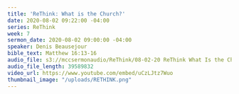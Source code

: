 ```yaml
---
title: 'ReThink: What is the Church?'
date: 2020-08-02 09:22:00 -04:00
series: ReThink
week: 7
sermon_date: 2020-08-02 09:00:00 -04:00
speaker: Denis Beausejour
bible_text: Matthew 16:13-16
audio_file: s3://mccsermonaudio/ReThink/08-02-20 ReThink What Is the Church.mp3
audio_file_length: 39589832
video_url: https://www.youtube.com/embed/uCzLJtz7Wuo
thumbnail_image: "/uploads/RETHINK.png"
---
```


